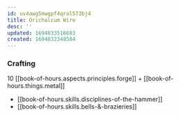 ```yaml
---
id: uv4awg5mwgpf4qral573bj4
title: Orichalcum Wire
desc: ''
updated: 1694833516683
created: 1694832348584
---
```



### Crafting

10 [[book-of-hours.aspects.principles.forge]] + [[book-of-hours.things.metal]]

- [[book-of-hours.skills.disciplines-of-the-hammer]]
- [[book-of-hours.skills.bells-&-brazieries]]
